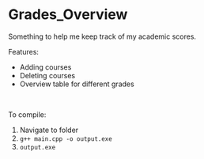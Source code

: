 # Grades_Overview
Something to help me keep track of my academic scores.

Features:
- Adding courses
- Deleting courses
- Overview table for different grades

<br />

To compile:
1. Navigate to folder
2. <code>g++ main.cpp -o output.exe</code>
3. <code>output.exe</code>
